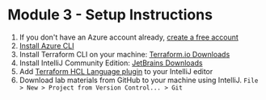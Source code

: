 # Module 3 - Setup Instructions
1. If you don't have an Azure account already, [create a free account](https://azure.microsoft.com/en-us/free/)
1. [Install Azure CLI](https://docs.microsoft.com/en-us/cli/azure/install-azure-cli?view=azure-cli-latest)
1. Install Terraform CLI on your machine: [Terraform.io Downloads](https://www.terraform.io/downloads.html)
1. Install IntelliJ Community Edition: [JetBrains Downloads](https://www.jetbrains.com/idea/download/)
1. Add [Terraform HCL Language plugin](https://plugins.jetbrains.com/plugin/7808-hashicorp-terraform--hcl-language-support) to your IntelliJ editor
1. Download lab materials from GitHub to your machine using IntelliJ.  `File > New > Project from Version Control... > Git`